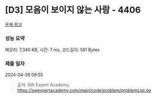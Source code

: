# [D3] 모음이 보이지 않는 사람 - 4406 

[문제 링크](https://swexpertacademy.com/main/code/problem/problemDetail.do?contestProbId=AWNcD_66pUEDFAV8) 

### 성능 요약

메모리: 7,340 KB, 시간: 7 ms, 코드길이: 591 Bytes

### 제출 일자

2024-04-26 09:55



> 출처: SW Expert Academy, https://swexpertacademy.com/main/code/problem/problemList.do